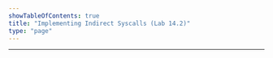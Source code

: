 ```yaml
---
showTableOfContents: true
title: "Implementing Indirect Syscalls (Lab 14.2)"
type: "page"
---
```





---
